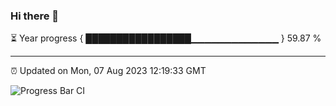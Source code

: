 ### Hi there 👋

⏳ Year progress { █████████████████▁▁▁▁▁▁▁▁▁▁▁▁▁ } 59.87 %

---

⏰ Updated on Mon, 07 Aug 2023 12:19:33 GMT

![Progress Bar CI](https://github.com/liununu/liununu/workflows/Progress%20Bar%20CI/badge.svg)
